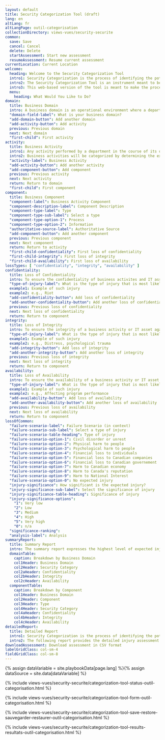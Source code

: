 ```yaml
---
layout: default
title: Security Categorization Tool (draft)
lang: en
altLang: fr
altLangPage: outil-categorisation
collectionDirectory: views-vues/security-securite
common:
  save: Save
  cancel: Cancel
  delete: Delete
  startAssessment: Start new assessment
  resumeAssessment: Resume current assessment
currentLocation: Current Location
welcome:
  heading: Welcome to the Security Categorization Tool
  intro1: Security Categorization is the process of identifying the potential injuries that could result from compromises of business processes and related information.
  intro2: The Security Categorization Tool is an instrument meant to be used by security practitioners to help organize business processes and information for the purposes of injury assessment. It should help the practitioner develop a business injury view of the department for the purposes of designing secure systems.
  intro3: This web-based version of the tool is meant to make the process of organizing this information quicker and easier for security practitioners.
  menu:
    heading: What Would You Like to Do?
domain:
  title: Business Domain
  intro: A business domain is an operational environment where a department performs business activities supporting common organizational objectives.
  "domain-field-label": What is your business domain?
  "add-domain-button": Add another domain
  "add-activity-button": Add activity
  previous: Previous domain
  next: Next domain
  "first-child": First activity
activity:
  title: Business Activity
  intro1: Any activity performed by a department in the course of its operations to deliver or support the delivery of its programs or services. A business activity is composed of one or several business processes and related information assets.
  intro2: Business activities will be categorized by determining the expected injuries from IT-related threat compromise to the national and non-national interests that the business activities serve, and then determining the lveral of these expected injuries.
  "activity-label": Business Activity
  "add-activity-button": Add another activity
  "add-component-button": Add component
  previous: Previous activity
  next: Next activity
  return: Return to domain
  "first-child": First component
component:
  title: Business Component
  "component-label": Business Activity Component
  "component-description-label": Component Description
  "component-type-label": Type
  "component-type-sub-label": Select a type
  "component-type-option-1": Process
  "component-type-option-2": Information
  "authoritative-source-label": Authoritative Source
  "add-component-button": Add another component
  previous: Previous component
  next: Next component
  return: Return to activity
  "first-child-confidentiality": First loss of confidentiality
  "first-child-integrity": First loss of integrity
  "first-child-availability": First loss of availability
lossTypes: [ "confidentiality", "integrity", "availability" ]
confidentiality:
  title: Loss of Confidentiality
  intro: To ensure the confidentiality of business activites and IT assets against a specified set of theats in order to prevent injury to national interests or non-national interests.
  "type-of-injury-label": What is the type of injury that is most likely to result from a loss of confidentiality?
  example1: Example of such injury
  example2: e.g., Riot
  "add-confidentiality-button": Add loss of confidentiality
  "add-another-confidentiality-button": Add another loss of confidentiality
  previous: Previous loss of confidentiality
  next: Next loss of confidentiality
  return: Return to component
integrity:
  title: Loss of Integrity
  intro: To ensure the integrity of a business activity or IT asset against a specified set of threats in order to prevent injury to national interests or non-national interests.
  "type-of-injury-label": What is the type of injury that is most likely to result from a loss of integrity?
  example1: Example of such injury
  example2: e.g., Distress, psychological trauma
  "add-integrity-button": Add loss of integrity
  "add-another-integrity-button": Add another loss of integrity
  previous: Previous loss of integrity
  next: Next loss of integrity
  return: Return to component
availability:
  title: Loss of Availability
  intro: To ensure the availability of a business activity or IT asset against a specified set of threats in order to prevent injury to national interests or non-national interests.
  "type-of-injury-label": What is the type of injury that is most likely to result from a loss of availability?
  example1: Example of such injury
  example2: e.g., Affecting program performance
  "add-availability-button": Add loss of availability
  "add-another-availability-button": Add another loss of availability
  previous: Previous loss of availability
  next: Next loss of availability
  return: Return to component
lossOfCommon:
  "failure-scenario-label": Failure Scenario (in context)
  "failure-scenario-sub-label": Select a type of injury
  "failure-scenario-table-heading": Type of injury
  "failure-scenario-option-1": Civil disorder or unrest
  "failure-scenario-option-2": Physical harm to people
  "failure-scenario-option-3": Psychological harm to people
  "failure-scenario-option-4": Financial loss to individuals
  "failure-scenario-option-5": Financial loss to Canadian companies
  "failure-scenario-option-6": Financial loss to Canadian governement
  "failure-scenario-option-7": Harm to Canadian economy
  "failure-scenario-option-8": Harm to Canada's reputation
  "failure-scenario-option-9": Harm to National Interest
  "failure-scenario-option-0": No expected injury
  "injury-significance": How significant is the expected injury?
  "injury-significance-sub-label": Select the significance of injury
  "injury-significance-table-heading": Significance of injury
  "injury-significance-options":
    "1": Very low
    "2": Low
    "3": Medium
    "4": High
    "5": Very high
    "0": n/a
  "significance-ranking": 
  "analysis-label": Analysis
summaryReport:
  title: Summary Report
  intro: The summary report expresses the highest level of expected injuries from threat compromise with respect to the security objectives of confidentiality, integrity, and availability.
  domainTable:
    caption: Breakdown by Business Domain
    col1Header: Business Domain
    col2Header: Security Category
    col2aHeader: Confidentiality
    col2bHeader: Integrity
    col2cHeader: Availability
  componentTable:
    caption: Breakdown by Component
    col1Header: Business Domain
    col2Header: Component
    col3Header: Type
    col4Header: Security Category
    col4aHeader: Confidentiality
    col4bHeader: Integrity
    col4cHeader: Availability
detailedReport:
  title: Detailed Report
  intro1: Security Categorization is the process of identifying the potential injuries that could result from compromises of business processes and related information.
  intro2: The following report provides the detailed injury assessment performed for each process or information component with respect to confidentiality, integrity and availability.
downloadAssessment: Download assessment in CSV format
labelGridClass: col-sm-4
fieldGridClass: col-sm-8
---
```

{% assign dataVariable = site.playbookData[page.lang] %}{%
assign dataSource = site.data[dataVariable] %}

{% include views-vues/security-securite/categorization-tool-status-outil-categorisation.html %}

{% include views-vues/security-securite/categorization-tool-form-outil-categorisation.html %}

{% include views-vues/security-securite/categorization-tool-save-restore-sauvegarder-restaurer-outil-categorisation.html %}

{% include views-vues/security-securite/categorization-tool-results-resultats-outil-categorisation.html %}
